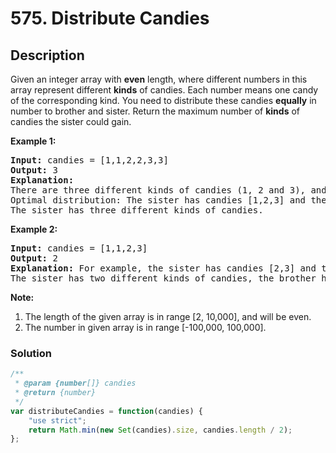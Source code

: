 # 575. Distribute Candies

## Description

Given an integer array with **even** length, where different numbers in this array represent different **kinds** of candies. Each number means one candy of the corresponding kind. You need to distribute these candies **equally** in number to brother and sister. Return the maximum number of **kinds** of candies the sister could gain.

**Example 1:**
<pre>
<b>Input:</b> candies = [1,1,2,2,3,3]
<b>Output:</b> 3
<b>Explanation:</b>
There are three different kinds of candies (1, 2 and 3), and two candies for each kind.
Optimal distribution: The sister has candies [1,2,3] and the brother has candies [1,2,3], too. 
The sister has three different kinds of candies. 
</pre>

**Example 2:**
<pre>
<b>Input:</b> candies = [1,1,2,3]
<b>Output:</b> 2
<b>Explanation:</b> For example, the sister has candies [2,3] and the brother has candies [1,1]. 
The sister has two different kinds of candies, the brother has only one kind of candies. 
</pre>

**Note:**
1. The length of the given array is in range [2, 10,000], and will be even.
2. The number in given array is in range [-100,000, 100,000].

### Solution
```javascript
/**
 * @param {number[]} candies
 * @return {number}
 */
var distributeCandies = function(candies) {
    "use strict";
    return Math.min(new Set(candies).size, candies.length / 2);
};
```
